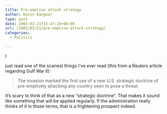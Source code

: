 ```yaml
---
title: Pre-emptive attack strategy
author: Kevin Dangoor
type: post
date: 2003-03-21T15:47:19+00:00
url: /2003/03/21/pre-emptive-attack-strategy/
categories:
  - Politics

---
```

I
  
<!--more-->


  
just read one of the scariest things I&#8217;ve ever read (this from a Reuters article regarding Gulf War II):

> The invasion marked the first use of a new U.S. strategic doctrine of pre-emptively attacking any country seen to pose a threat.

It&#8217;s scary to think of that as a new &#8220;strategic doctrine&#8221;. That makes it sound like something that will be applied regularly. If the administration really thinks of it in those terms, that is a frightening prospect indeed.